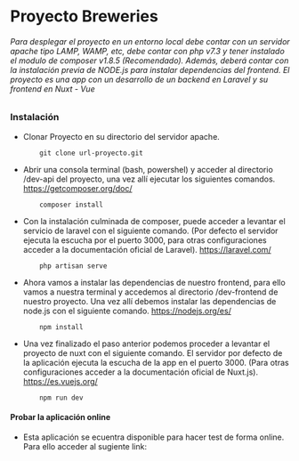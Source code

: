 # Proyecto Breweries

###### Para desplegar el proyecto en un entorno local debe contar con un servidor apache tipo LAMP, WAMP, etc, debe contar con php v7.3 y tener instalado el modulo de composer v1.8.5 (Recomendado). Además, deberá contar con la instalación previa de NODE.js para instalar dependencias del frontend. El proyecto es una app con un desarrollo de un backend en Laravel y su frontend en Nuxt - Vue
### Instalación
* Clonar Proyecto en su directorio del servidor apache.
    ```
        git clone url-proyecto.git 
    ```
* Abrir una consola terminal (bash, powershel) y acceder al directorio /dev-api del proyecto, una vez allí ejecutar los siguientes comandos. https://getcomposer.org/doc/
    ```
        composer install
    ```
* Con la instalación culminada de composer, puede acceder a levantar el servicio de laravel con el siguiente comando. (Por defecto el servidor ejecuta la escucha por el puerto 3000, para otras configuraciones acceder a la documentación oficial de Laravel). https://laravel.com/
    ```
        php artisan serve
    ```
* Ahora vamos a instalar las dependencias de nuestro frontend, para ello vamos a nuestra terminal y accedemos al directorio /dev-frontend de nuestro proyecto. Una vez allí debemos instalar las dependencias de node.js con el siguiente comando. https://nodejs.org/es/
    ```
        npm install
    ```

* Una vez finalizado el paso anterior podemos proceder a levantar el proyecto de nuxt con el siguiente comando. El servidor por defecto de la aplicación ejecuta la escucha de la app en el puerto 3000. (Para otras configuraciones acceder a la documentación oficial de Nuxt.js). https://es.vuejs.org/
    ```
        npm run dev
    ```


#### Probar la aplicación online
* Esta aplicación se ecuentra disponible para hacer test de forma online. Para ello acceder al sugiente link:
